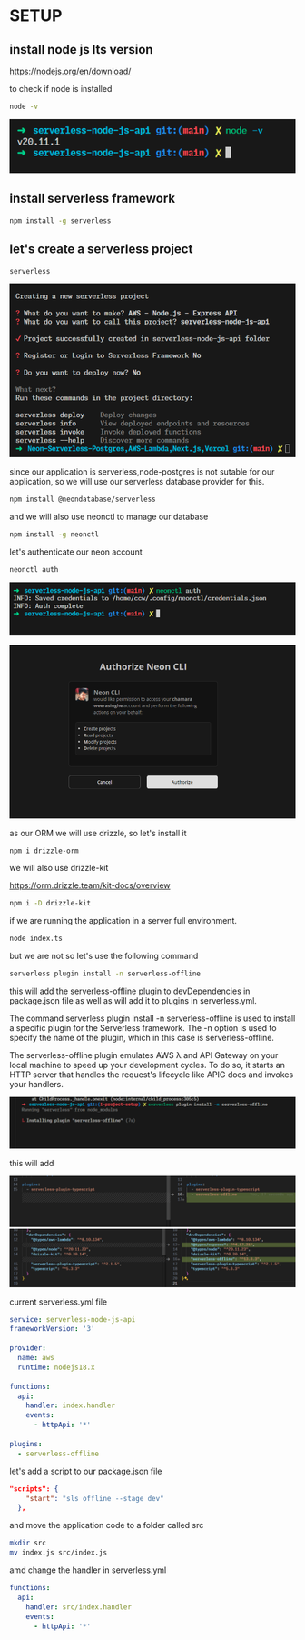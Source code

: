 
# SETUP

## install node js lts version

<https://nodejs.org/en/download/>

to check if node is installed

```bash
node -v
```

![alt text](image-3.png)

## install serverless framework

```bash
npm install -g serverless
```

## let's create a serverless project

```bash
serverless
```

![alt text](image.png)

since our application is serverless,node-postgres is not sutable for our application, so we will use our serverless database provider for this.

```bash
npm install @neondatabase/serverless
```

and we will also use neonctl to manage our database

```bash
npm install -g neonctl
```

let's authenticate our neon account

```bash
neonctl auth
```

![alt text](image-1.png)

![alt text](image-2.png)

as our ORM we will use drizzle, so let's install it

```bash
npm i drizzle-orm
```

we will also use drizzle-kit

<https://orm.drizzle.team/kit-docs/overview>

```bash
npm i -D drizzle-kit
```

<!-- let's add typescript to our project

```bash
npm i -D @types/aws-lambda typescript serverless-plugin-typescript @types/node @types/express
``` -->

if we are running the application in a server full environment.

```bash
node index.ts
```

but we are not so let's use the following command

```bash
serverless plugin install -n serverless-offline
```

this will add the serverless-offline plugin to devDependencies in package.json file as well as will add it to plugins in serverless.yml.

The command serverless plugin install -n serverless-offline is used to install a specific plugin for the Serverless framework. The -n option is used to specify the name of the plugin, which in this case is serverless-offline.

The serverless-offline plugin emulates AWS λ and API Gateway on your local machine to speed up your development cycles. To do so, it starts an HTTP server that handles the request's lifecycle like APIG does and invokes your handlers.

![alt text](image-4.png)

this will add

![alt text](image-5.png)
![alt text](image-6.png)

current serverless.yml file

```yaml
service: serverless-node-js-api
frameworkVersion: '3'

provider:
  name: aws
  runtime: nodejs18.x

functions:
  api:
    handler: index.handler
    events:
      - httpApi: '*'

plugins:
  - serverless-offline

```

let's add a script to our package.json file

```json
"scripts": {
    "start": "sls offline --stage dev"
  },
```

and move the application code to a folder called src

```bash
mkdir src
mv index.js src/index.js
```

amd change the handler in serverless.yml

```yaml
functions:
  api:
    handler: src/index.handler
    events:
      - httpApi: '*'
```

